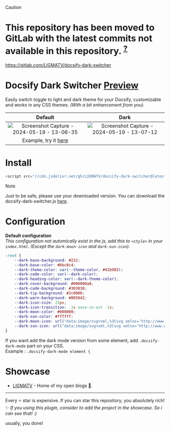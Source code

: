 > [!CAUTION]
> # This repository has been moved to GitLab with the latest commits not available in this repository. <sup>[?](https://gitlab.com/LIGMATV)</sup>
> https://gitlab.com/LIGMATV/docsify-dark-switcher

# Docsify Dark Switcher [Preview](https://docsify-dark-switcher.vercel.app/)
Easily switch toggle to light and dark theme for your Docsify, customizable and works in any CSS themes.
*(With a bit enhancement from you)*.

| Default | Dark |
|:--:|:--:|
| ![Screenshot Capture - 2024-05-19 - 13-06-35](https://github.com/LIGMATV/docsify-dark-switcher/assets/143163098/90db43ce-a63e-4cb7-8edd-b137f11ff95e) | ![Screenshot Capture - 2024-05-19 - 13-07-12](https://github.com/LIGMATV/docsify-dark-switcher/assets/143163098/979526dd-0981-4f29-9eee-0b708ab8e150) |
| Example, try it [here](https://docsify-dark-switcher.vercel.app/) |

# Install
 
```js
<script src="//cdn.jsdelivr.net/gh/LIGMATV/docsify-dark-switcher@latest/docsify-dark-switcher.js"></script>
```

> [!NOTE]
> Just to be safe, please use your downloaded version.
> You can download the docsify-dark-switcher.js <a href="https://cdn.jsdelivr.net/gh/LIGMATV/docsify-dark-switcher@latest/docsify-dark-switcher.js" download>here</a>.

# Configuration

**Default configuration**  
*This configuration not automically exist in the js, add this to ``<style>`` in your ``index.html``. (Except the ``dark-moon-icon`` and ``dark-sun-icon``).*
```css
:root {
    --dark-base-background: #222;
    --dark-base-color: #bbc0c4;
    --dark-theme-color: var(--theme-color, #42b983);
    --dark-code-color: var(--dark-color);
    --dark-heading-color: var(--dark-theme-color);
    --dark-cover-background: #000000a8;
    --dark-code-background: #303030;
    --dark-tip-background: #2c0000;
    --dark-warn-background: #005842;
    --dark-icon-size: 25px;
    --dark-icon-transition: .1s ease-in-out .1s;
    --dark-moon-color: #000000;
    --dark-sun-color: #ffffff;
    --dark-moon-icon: url("data:image/svg+xml,%3Csvg xmlns='http://www.w3.org/2000/svg' width='32' height='32' viewBox='0 0 16 16'%3E%3Cpath fill='currentColor' d='M9.598 1.591a.749.749 0 0 1 .785-.175 7.001 7.001 0 1 1-8.967 8.967.75.75 0 0 1 .961-.96 5.5 5.5 0 0 0 7.046-7.046.75.75 0 0 1 .175-.786m1.616 1.945a7 7 0 0 1-7.678 7.678 5.499 5.499 0 1 0 7.678-7.678'/%3E%3C/svg%3E");
    --dark-sun-icon: url("data:image/svg+xml,%3Csvg xmlns='http://www.w3.org/2000/svg' width='32' height='32' viewBox='0 0 16 16'%3E%3Cpath fill='currentColor' d='M8 12a4 4 0 1 1 0-8a4 4 0 0 1 0 8m0-1.5a2.5 2.5 0 1 0 0-5a2.5 2.5 0 0 0 0 5m5.657-8.157a.75.75 0 0 1 0 1.061l-1.061 1.06a.749.749 0 0 1-1.275-.326a.749.749 0 0 1 .215-.734l1.06-1.06a.75.75 0 0 1 1.06 0Zm-9.193 9.193a.75.75 0 0 1 0 1.06l-1.06 1.061a.75.75 0 1 1-1.061-1.06l1.06-1.061a.75.75 0 0 1 1.061 0M8 0a.75.75 0 0 1 .75.75v1.5a.75.75 0 0 1-1.5 0V.75A.75.75 0 0 1 8 0M3 8a.75.75 0 0 1-.75.75H.75a.75.75 0 0 1 0-1.5h1.5A.75.75 0 0 1 3 8m13 0a.75.75 0 0 1-.75.75h-1.5a.75.75 0 0 1 0-1.5h1.5A.75.75 0 0 1 16 8m-8 5a.75.75 0 0 1 .75.75v1.5a.75.75 0 0 1-1.5 0v-1.5A.75.75 0 0 1 8 13m3.536-1.464a.75.75 0 0 1 1.06 0l1.061 1.06a.75.75 0 0 1-1.06 1.061l-1.061-1.06a.75.75 0 0 1 0-1.061M2.343 2.343a.75.75 0 0 1 1.061 0l1.06 1.061a.751.751 0 0 1-.018 1.042a.751.751 0 0 1-1.042.018l-1.06-1.06a.75.75 0 0 1 0-1.06Z'/%3E%3C/svg%3E");
}
```

If you want add the dark mode version from some element, add ``.docsify-dark-mode`` part on your CSS.  
Example : ``.docsify-dark-mode element {``

# Showcase

- [LIGMATV](https://ligmatv.is-a.dev/Docs-Docsify/) - Home of my open blogs 📖.

---

Every ⭐ star is expensive. If you can star this repository, you absolutely rich!  
✨ *If you using this plugin, consider to add the project in the showcase. So i can see that! :)*

usually, you done!
